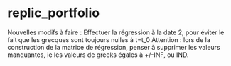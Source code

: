 # replic_portfolio

Nouvelles modifs à faire : 
Effectuer la régression à la date 2, pour éviter le fait que les grecques sont toujours nulles à t=t_0
Attention : lors de la construction de la matrice de régression, penser à supprimer les valeurs manquantes, ie les valeurs de greeks égales à +/-INF, ou IND.

